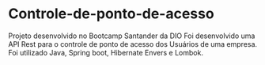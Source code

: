 # Controle-de-ponto-de-acesso
Projeto desenvolvido no Bootcamp Santander da DIO
Foi desenvolvido uma API Rest para o controle de ponto de acesso dos Usuários de uma empresa.
Foi utilizado Java, Spring boot, Hibernate Envers e Lombok.
